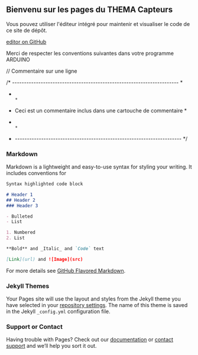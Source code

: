 ## Bienvenu sur les pages du THEMA Capteurs

Vous pouvez utiliser l'éditeur intégré pour maintenir et visualiser le code de ce site de dépôt.

[editor on GitHub](https://github.com/valerylekhanhvan/thema_capteurs/edit/master/README.md)

Merci de respecter les conventions suivantes dans votre programme ARDUINO

// Commentaire sur une ligne

/* ---------------------------------------------------------------------- *
 *                                                                        *
 * Ceci est un commentaire inclus dans une cartouche de commentaire       *
 *                                                                        *
 * ---------------------------------------------------------------------- */

### Markdown

Markdown is a lightweight and easy-to-use syntax for styling your writing. It includes conventions for

```markdown
Syntax highlighted code block

# Header 1
## Header 2
### Header 3

- Bulleted
- List

1. Numbered
2. List

**Bold** and _Italic_ and `Code` text

[Link](url) and ![Image](src)
```

For more details see [GitHub Flavored Markdown](https://guides.github.com/features/mastering-markdown/).

### Jekyll Themes

Your Pages site will use the layout and styles from the Jekyll theme you have selected in your [repository settings](https://github.com/valerylekhanhvan/thema_capteurs/settings). The name of this theme is saved in the Jekyll `_config.yml` configuration file.

### Support or Contact

Having trouble with Pages? Check out our [documentation](https://help.github.com/categories/github-pages-basics/) or [contact support](https://github.com/contact) and we’ll help you sort it out.
